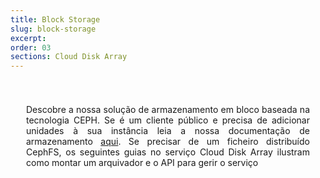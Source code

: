 ```yaml
---
title: Block Storage
slug: block-storage
excerpt:
order: 03
sections: Cloud Disk Array
---
```


<style>
#page {
  display: flex !important;
  flex-direction:column-reverse !important;
}
#customProductIndex {
padding:25px;
}
#customProductIndex p {
text-align:justify;
}

</style>

<div id="customProductIndex">

<p>Descobre a nossa solução de armazenamento em bloco baseada na tecnologia CEPH. Se é um cliente público e precisa de adicionar unidades à sua instância leia a nossa documentação de armazenamento <a href="https://docs.ovh.com/pt/public-cloud/">aqui</a>. Se precisar de um ficheiro distribuído CephFS, os seguintes guias no serviço Cloud Disk Array ilustram como montar um arquivador e o API para gerir o serviço</p>

</div>
